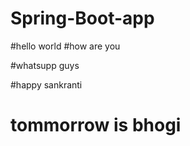 # Spring-Boot-app
#hello world
#how are you

#whatsupp guys

#happy sankranti

# tommorrow is bhogi

